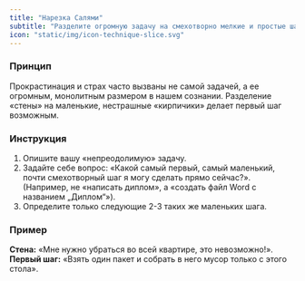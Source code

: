```yaml
---
title: "Нарезка Салями"
subtitle: "Разделите огромную задачу на смехотворно мелкие и простые шаги."
icon: "static/img/icon-technique-slice.svg"
---
```


### Принцип
Прокрастинация и страх часто вызваны не самой задачей, а ее огромным, монолитным размером в нашем сознании. Разделение «стены» на маленькие, нестрашные «кирпичики» делает первый шаг возможным.

### Инструкция
1.  Опишите вашу «непреодолимую» задачу.
2.  Задайте себе вопрос: «Какой самый первый, самый маленький, почти смехотворный шаг я могу сделать прямо сейчас?». (Например, не «написать диплом», а «создать файл Word с названием „Диплом“»).
3.  Определите только следующие 2-3 таких же маленьких шага.

### Пример
**Стена:** «Мне нужно убраться во всей квартире, это невозможно!».
**Первый шаг:** «Взять один пакет и собрать в него мусор только с этого стола».